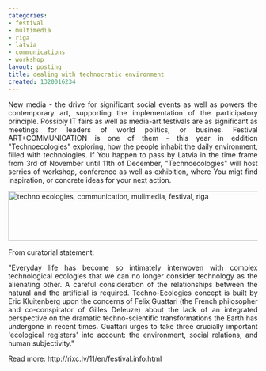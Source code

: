 ```yaml
---
categories:
- festival
- multimedia
- riga
- latvia
- communications
- workshop
layout: posting
title: dealing with technocratic environment
created: 1320016234
---
```

<p style="text-align: justify;">New media - the drive for significant social events as well as powers the contemporary art, supporting the implementation of the participatory principle. Possibly IT fairs as well as media-art festivals are as significant as meetings for leaders of world politics, or busines. Festival ART+COMMUNICATION is one of them - this year in eddition "Technoecologies" exploring, how the people inhabit the daily environment, filled with technologies. If You happen to pass by Latvia in the time frame from 3rd of November until 11th of December, "Technoecologies" will host serries of workshop, conference as well as exhibition, where You migt find inspiration, or concrete ideas for your next action.</p><p><img alt="techno ecologies, communication, mulimedia, festival, riga" src="http://rixc.lv/11/_img/technoeco_topgr.jpg" style="width: 680px; height: 101px;"></p><p><!--break--></p><p style="text-align: justify;">From curatorial statement:</p><p style="text-align: justify;">"Everyday life has become so intimately interwoven with complex technological ecologies that we can no longer consider technology as the alienating other. A careful consideration of the relationships between the natural and the artificial is required. Techno-Ecologies concept is built by Eric Kluitenberg upon the concerns of Felix Guattari (the French philosopher and co-conspirator of Gilles Deleuze) about the lack of an integrated perspective on the dramatic techno-scientific transformations the Earth has undergone in recent times. Guattari urges to take three crucially important 'ecological registers' into account: the environment, social relations, and human subjectivity."</p><p style="text-align: justify;">Read more: http://rixc.lv/11/en/festival.info.html</p>
